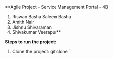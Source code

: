 **Agile Project - Service Management Portal - 4B

1. Riswan Basha Saleem Basha
2. Amith Nair
3. Jishnu Shivaraman
4. Shivakumar Veerapur**

**Steps to run the project:**

1. Clone the project: git clone ``
